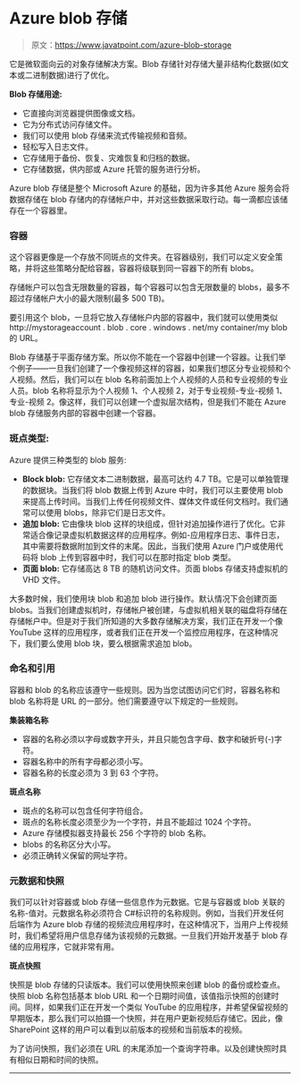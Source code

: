 # Azure blob 存储

> 原文：<https://www.javatpoint.com/azure-blob-storage>

它是微软面向云的对象存储解决方案。Blob 存储针对存储大量非结构化数据(如文本或二进制数据)进行了优化。

**Blob 存储用途:**

*   它直接向浏览器提供图像或文档。
*   它为分布式访问存储文件。
*   我们可以使用 blob 存储来流式传输视频和音频。
*   轻松写入日志文件。
*   它存储用于备份、恢复、灾难恢复和归档的数据。
*   它存储数据，供内部或 Azure 托管的服务进行分析。

Azure blob 存储是整个 Microsoft Azure 的基础，因为许多其他 Azure 服务会将数据存储在 blob 存储内的存储帐户中，并对这些数据采取行动。每一滴都应该储存在一个容器里。

### 容器

这个容器更像是一个存放不同斑点的文件夹。在容器级别，我们可以定义安全策略，并将这些策略分配给容器，容器将级联到同一容器下的所有 blobs。

存储帐户可以包含无限数量的容器，每个容器可以包含无限数量的 blobs，最多不超过存储帐户大小的最大限制(最多 500 TB)。

要引用这个 blob，一旦将它放入存储帐户内部的容器中，我们就可以使用类似 http://mystorageaccount . blob . core . windows . net/my container/my blob 的 URL。

Blob 存储基于平面存储方案。所以你不能在一个容器中创建一个容器。让我们举个例子——一旦我们创建了一个像视频这样的容器，如果我们想区分专业视频和个人视频。然后，我们可以在 blob 名称前面加上个人视频的人员和专业视频的专业人员。blob 名称将显示为个人视频 1、个人视频 2，对于专业视频-专业-视频 1、专业-视频 2。像这样，我们可以创建一个虚拟层次结构，但是我们不能在 Azure blob 存储服务内部的容器中创建一个容器。

### 斑点类型:

Azure 提供三种类型的 blob 服务:

*   **Block blob:** 它存储文本二进制数据，最高可达约 4.7 TB。它是可以单独管理的数据块。当我们将 blob 数据上传到 Azure 中时，我们可以主要使用 blob 来提高上传时间。当我们上传任何视频文件、媒体文件或任何文档时。我们通常可以使用 blobs，除非它们是日志文件。
*   **追加 blob:** 它由像块 blob 这样的块组成，但针对追加操作进行了优化。它非常适合像记录虚拟机数据这样的应用程序。例如-应用程序日志、事件日志，其中需要将数据附加到文件的末尾。因此，当我们使用 Azure 门户或使用代码将 blob 上传到容器中时，我们可以在那时指定 blob 类型。
*   **页面 blob:** 它存储高达 8 TB 的随机访问文件。页面 blobs 存储支持虚拟机的 VHD 文件。

大多数时候，我们使用块 blob 和追加 blob 进行操作。默认情况下会创建页面 blobs。当我们创建虚拟机时，存储帐户被创建，与虚拟机相关联的磁盘将存储在存储帐户中。但是对于我们所知道的大多数存储解决方案，我们正在开发一个像 YouTube 这样的应用程序，或者我们正在开发一个监控应用程序，在这种情况下，我们要么使用 blob 块，要么根据需求追加 blob。

### 命名和引用

容器和 blob 的名称应该遵守一些规则。因为当您试图访问它们时，容器名称和 blob 名称将是 URL 的一部分。他们需要遵守以下规定的一些规则。

**集装箱名称**

*   容器的名称必须以字母或数字开头，并且只能包含字母、数字和破折号(-)字符。
*   容器名称中的所有字母都必须小写。
*   容器名称的长度必须为 3 到 63 个字符。

**斑点名称**

*   斑点的名称可以包含任何字符组合。
*   斑点的名称长度必须至少为一个字符，并且不能超过 1024 个字符。
*   Azure 存储模拟器支持最长 256 个字符的 blob 名称。
*   blobs 的名称区分大小写。
*   必须正确转义保留的网址字符。

### 元数据和快照

我们可以针对容器或 blob 存储一些信息作为元数据。它是与容器或 blob 关联的名称-值对。元数据名称必须符合 C#标识符的名称规则。例如，当我们开发任何后端作为 Azure blob 存储的视频流应用程序时，在这种情况下，当用户上传视频时，我们希望将用户信息存储为该视频的元数据。一旦我们开始开发基于 blob 存储的应用程序，它就非常有用。

**斑点快照**

快照是 blob 存储的只读版本。我们可以使用快照来创建 blob 的备份或检查点。快照 blob 名称包括基本 blob URL 和一个日期时间值，该值指示快照的创建时间。同样，如果我们正在开发一个类似 YouTube 的应用程序，并希望保留视频的早期版本，那么我们可以拍摄一个快照，并在用户更新视频后存储它。因此，像 SharePoint 这样的用户可以看到以前版本的视频和当前版本的视频。

为了访问快照，我们必须在 URL 的末尾添加一个查询字符串。以及创建快照时具有相似日期和时间的快照。

* * *